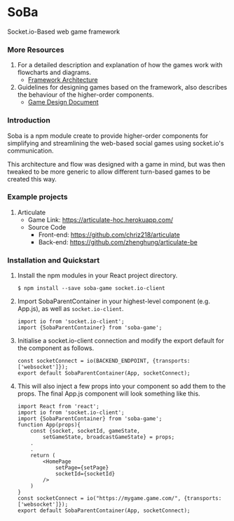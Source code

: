 # SoBa
Socket.io-Based web game framework

### More Resources
1. For a detailed description and explanation of how the games work with flowcharts and diagrams.
    * [Framework Architecture](./Architecture.md)
2. Guidelines for designing games based on the framework, also describes the behaviour of the higher-order components.
    * [Game Design Document](./GameDesignDoc.md)

### Introduction
Soba is a npm module create to provide higher-order components for simplifying and streamlining the web-based social games using socket.io's communication.

This architecture and flow was designed with a game in mind, but was then tweaked to be more generic to allow different turn-based games to be created this way.

### Example projects
1. Articulate
    * Game Link: https://articulate-hoc.herokuapp.com/
    * Source Code 
        * Front-end: https://github.com/chriz218/articulate
        * Back-end: https://github.com/zhenghung/articulate-be

### Installation and Quickstart
1. Install the npm modules in your React project directory.
    ```
    $ npm install --save soba-game socket.io-client
    ```
2. Import SobaParentContainer in your highest-level component (e.g. App.js), as well as `socket.io-client`.
    ```
    import io from 'socket.io-client';
    import {SobaParentContainer} from 'soba-game';
    ```
3. Initialise a socket.io-client connection and modify the export default for the component as follows.
    ```
    const socketConnect = io(BACKEND_ENDPOINT, {transports: ['websocket']});
    export default SobaParentContainer(App, socketConnect);
    ```
4. This will also inject a few props into your component so add them to the props. The final App.js component will look something like this.
    ```
    import React from 'react';
    import io from 'socket.io-client';
    import {SobaParentContainer} from 'soba-game';
    function App(props){
        const {socket, socketId, gameState, 
            setGameState, broadcastGameState} = props;
        .
        .
        return (
            <HomePage
                setPage={setPage}
                socketId={socketId}
            />
        )
    }
    const socketConnect = io("https://mygame.game.com/", {transports: ['websocket']});
    export default SobaParentContainer(App, socketConnect);
    ```
   


